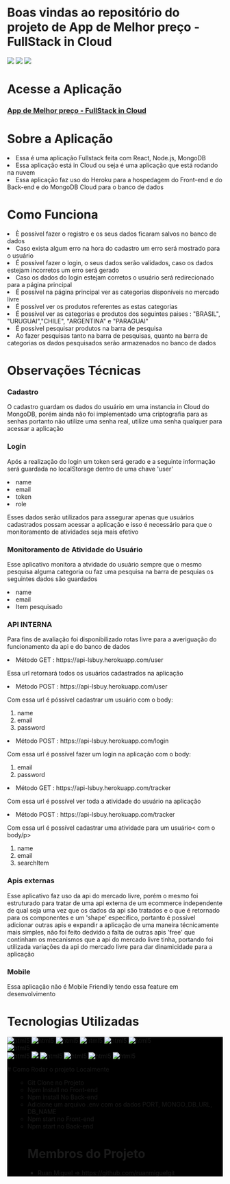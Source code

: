 

# Boas vindas ao repositório do projeto de App de Melhor preço - FullStack in Cloud

<img src="https://media.giphy.com/media/t7Rm0HO2QWr8VrWRVR/giphy.gif" />  
<img src="https://media.giphy.com/media/0lHC6XqX4Vokt58yJC/giphy.gif" />  
<img src="https://media.giphy.com/media/t7Rm0HO2QWr8VrWRVR/giphy.gif" />  

# Acesse a Aplicação
<a href="https://react-lsbuy.herokuapp.com/"><h3> App de Melhor preço - FullStack in Cloud</h3> </a>

# Sobre a Aplicação
<li> Essa é uma aplicação Fullstack feita com React, Node.js, MongoDB</li>
<li> Essa aplicação está in Cloud ou seja é uma aplicação que está rodando na nuvem</li>
<li> Essa aplicação faz uso do Heroku para a hospedagem do Front-end e do Back-end e do MongoDB Cloud para o banco de dados</li>

# Como Funciona
<li> È possível fazer o registro e os seus dados ficaram salvos no banco de dados</li>
<li> Caso exista algum erro na hora do cadastro um erro será mostrado para o usuário </li>
<li> É possível fazer o login, o seus dados serão validados, caso os dados estejam incorretos um erro será gerado</li>
<li> Caso os dados do login estejam corretos o usuário será redirecionado para a página principal</li>
<li> É possível na página principal ver as categorias disponíveis no mercado livre</li>
<li> É possível ver os produtos referentes as estas categorias</li>
<li> É possível ver as categorias e produtos dos seguintes paises : "BRASIL", "URUGUAI","CHILE", "ARGENTINA" e "PARAGUAI"</li>
<li> É possível pesquisar produtos na barra de pesquisa</li>
<li> Ao fazer pesquisas tanto na barra de pesquisas, quanto na barra de categorias os dados pesquisados serão armazenados no banco de dados </li>

# Observações Técnicas
  
<h3> Cadastro </h3>
  <p> O cadastro guardam os dados do usuário em uma instancia in Cloud do MongoDB, porém ainda não foi implementado  uma criptografia para as senhas portanto não utilize uma
  senha real, utilize uma senha qualquer para acessar a aplicação</p>

<h3> Login </h3>
  <p> Após a realização do login um token será gerado e a seguinte informação será guardada no localStorage dentro de uma chave 'user'</p>
  <li> name</li>
  <li>email</li>
  <li>token</li>
  <li>role</li>
<p> Esses dados serão utilizados para assegurar apenas que usuários cadastrados possam acessar a aplicação e isso é necessário para que o monitoramento de atividades 
seja mais efetivo</li>

<h3>Monitoramento de Atividade do Usuário</h3>
<p> Esse aplicativo monitora a atvidade do usuário sempre que o mesmo pesquisa alguma categoria ou faz uma pesquisa na barra de pesquias os seguintes dados são guardados</p>
  <li>name</li>
  <li>email</li>
  <li>Item pesquisado</li>
  
<h3> API INTERNA </h3>
<p> Para fins de avaliação foi disponibilizado rotas livre para a averiguação do funcionamento da api e do banco de dados</p>
<li> Método GET : https://api-lsbuy.herokuapp.com/user</li>
<p> Essa url retornará todos os usuários cadastrados na aplicação<p/>
<li> Método POST : https://api-lsbuy.herokuapp.com/user</li>
<p> Com essa url é póssivel cadastrar um usuário com o body:</p>
<ol> 
<li> name</li>
<li> email</li>
<li> password</li>
</ol>
<li> Método POST : https://api-lsbuy.herokuapp.com/login </li>
<p> Com essa url é possível fazer um login na aplicação com o body:</p>
<ol>
<li> email</li>
<li> password</li>
</ol>
<li> Método GET : https://api-lsbuy.herokuapp.com/tracker</li>
<p> Com essa url é possível ver toda a atividade do usuário na aplicação</li>
<li> Método POST : https://api-lsbuy.herokuapp.com/tracker</li>
<p> Com essa url é possível cadastrar uma atividade para um usuário< com o body/p>
<ol> 
<li> name</li>
<li> email</li>
<li> searchItem</li>
</ol>



<h3> Apis externas</h3>
<p> Esse aplicativo faz uso da api do mercado livre, porém o mesmo foi estruturado para tratar de uma api externa de um ecommerce independente de qual seja uma vez 
que os dados da api são tratados e o que é retornado para os componentes e um 'shape' especifico, portanto é possível adicionar outras apis e expandir a aplicação de uma maneira 
técnicamente mais simples, não foi feito dedvido a falta de outras apis 'free' que continham os mecanismos que a api do mercado livre tinha, portando foi utilizada variações da api do mercado livre para 
dar dinamicidade para a aplicação</p>

<h3> Mobile </h3>
  <p> Essa aplicação não é Mobile Friendily tendo essa feature em desenvolvimento</p>
 
  
# Tecnologias Utilizadas
<p align="center">
 <div style="background-color:black">
<div>
<img src="https://img.shields.io/badge/JavaScript-323330?style=for-the-badge&logo=javascript&logoColor=F7DF1E" alt="html5" style="max-width:100%;" >
<img src="https://img.shields.io/badge/HTML5-E34F26?style=for-the-badge&logo=html5&logoColor=white" alt="html5" style="max-width:100%;">
<img src="https://img.shields.io/badge/CSS3-1572B6?style=for-the-badge&logo=css3&logoColor=white" alt="html5" style="max-width:100%;">
<img src="https://img.shields.io/badge/Linux-FCC624?style=for-the-badge&logo=linux&logoColor=black" alt="html5" style="max-width:100%;"/>
<img src="https://img.shields.io/badge/Git-F05032?style=for-the-badge&logo=git&logoColor=white" alt="html5" style="max-width:100%;"/>
<img src="https://img.shields.io/badge/GitHub-100000?style=for-the-badge&logo=github&logoColor=white" alt="html5" style="max-width:100%;"/>
</div>
<div>
 <img src="https://img.shields.io/badge/React-20232A?style=for-the-badge&logo=react&logoColor=61DAFB" alt="html5" style="max-width:100%;" />
 </div>
 <div>
<img src="https://img.shields.io/badge/node.js-6DA55F?style=for-the-badge&logo=node.js&logoColor=white" alt="html5" style="max-width:100%;" />
<img src="https://img.shields.io/badge/express.js-%23404d59.svg?style=for-the-badge&logo=express&logoColor=%2361DAFB" style="max-width:100%;"/>
<img src="https://img.shields.io/badge/MongoDB-%234ea94b.svg?style=for-the-badge&logo=mongodb&logoColor=white" alt="html5" style="max-width:100%;" />
<img src="https://img.shields.io/badge/Insomnia-5849be?style=for-the-badge&logo=Insomnia&logoColor=white" alt="html5" style="max-width:100%;" />
 <img src="https://img.shields.io/badge/JWT-000000?style=for-the-badge&logo=JSON%20web%20tokens&logoColor=white" alt="html5" style="max-width:100%;" />
 <img src="https://img.shields.io/badge/Heroku-000000?style=for-the-badge&logo=herokulogoColor=white" alt="html5" style="max-width:100%;" />
</p>
</div>
# Como Rodar o projeto Localmente
<ol>
  <ul>
  <li> Git Clone no Projeto</li>
  <li> Npm Install no Front-end</li>
   <li> Npm install No Back-end</li>
    <li> Adicione um arquivo .env com os dados PORT, MONGO_DB_URL, DB_NAME</li>
   <li> Npm start no Front-end</li>
    <li> Npm start no Back-end</li>

# Membros do Projeto
<ul>
  <li>Ruan Miguel => https://github.com/ruanmiguelgit</li>
</ul>


  





  
